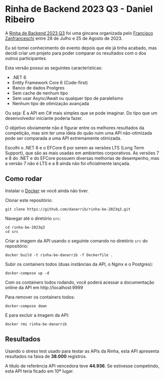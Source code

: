 # Rinha de Backend 2023 Q3 - Daniel Ribeiro

A [Rinha de Backend 2023 Q3](https://github.com/zanfranceschi/rinha-de-backend-2023-q3) foi uma gincana organizada pelo [Francisco Zanfranceschi](https://github.com/zanfranceschi) entre 28 de Julho e 25 de Agosto de 2023.

Eu só tomei conhecimento do evento depois que ele já tinha acabado, mas decidi criar um projeto para poder comparar os resultados com o dos outros participantes.

Esta versão possui as seguintes características:
* .NET 6
* Entity Framework Core 6 (Code-first)
* Banco de dados Postgres
* Sem cache de nenhum tipo
* Sem usar Async/Await ou qualquer tipo de paralelismo
* Nenhum tipo de otimização avançada

Ou seja: É a API em C# mais simples que se pode imaginar. Do tipo que um desenvolvedor iniciante poderia fazer.

O objetivo obviamente não é figurar entre os melhores resultados da competição, mas sim ter uma ideia do quão ruim uma API não-otimizada pode ser comparada a uma API extremamente otimizada.

Escolhi o .NET 6 e o EFCore 6 por serem as versões LTS (Long Term Support), que são as mais usadas em ambientes corporativos. As versões 7 e 8 do .NET e do EFCore possuem diversas melhorias de desempenho, mas a versão 7 não é LTS e a 8 ainda não foi oficialmente lançada.

## Como rodar

Instalar o [Docker](https://www.docker.com/) se você ainda não tiver.

Clonar este repositório: 
```
git clone https://github.com/danarrib/rinha-be-2023q3.git
```

Navegar até o diretório ```src```:
```
cd rinha-be-2023q3
cd src
```

Criar a imagem da API usando o seguinte comando no diretório ```src``` do repositório:
```
docker build -t rinha-be-danarrib -f Dockerfile .
```

Subir os containers todos (duas instâncias da API, o Nginx e o Postgres):
```
docker-compose up -d
```

Com os containers todos rodando, você poderá acessar a documentação online da API em http://localhost:9999

Para remover os containers todos:
```
docker-compose down
```

E para excluir a imagem da API:
```
docker rmi rinha-be-danarrib
```

## Resultados

Usando o stress test usado para testar as APIs da Rinha, esta API apresenta resultados na faixa de **38.000** registros.

A título de referência API vencedora teve **44.936**. Se estivesse competindo, esta API teria ficado em 10º lugar.

